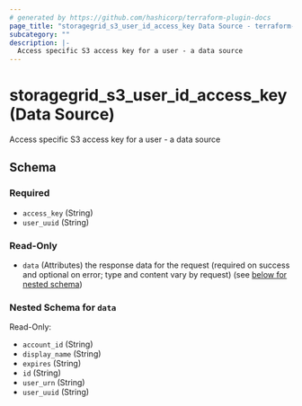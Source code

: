 ```yaml
---
# generated by https://github.com/hashicorp/terraform-plugin-docs
page_title: "storagegrid_s3_user_id_access_key Data Source - terraform-provider-storagegrid"
subcategory: ""
description: |-
  Access specific S3 access key for a user - a data source
---
```


# storagegrid_s3_user_id_access_key (Data Source)

Access specific S3 access key for a user - a data source



<!-- schema generated by tfplugindocs -->
## Schema

### Required

- `access_key` (String)
- `user_uuid` (String)

### Read-Only

- `data` (Attributes) the response data for the request (required on success and optional on error; type and content vary by request) (see [below for nested schema](#nestedatt--data))

<a id="nestedatt--data"></a>
### Nested Schema for `data`

Read-Only:

- `account_id` (String)
- `display_name` (String)
- `expires` (String)
- `id` (String)
- `user_urn` (String)
- `user_uuid` (String)

